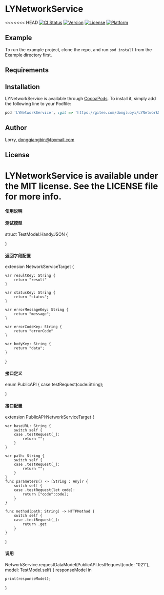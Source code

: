 # LYNetworkService

<<<<<<< HEAD
[![CI Status](https://img.shields.io/travis/董强彬/LYNetworkService.svg?style=flat)](https://travis-ci.org/董强彬/LYNetworkService)
[![Version](https://img.shields.io/cocoapods/v/LYNetworkService.svg?style=flat)](https://cocoapods.org/pods/LYNetworkService)
[![License](https://img.shields.io/cocoapods/l/LYNetworkService.svg?style=flat)](https://cocoapods.org/pods/LYNetworkService)
[![Platform](https://img.shields.io/cocoapods/p/LYNetworkService.svg?style=flat)](https://cocoapods.org/pods/LYNetworkService)

## Example

To run the example project, clone the repo, and run `pod install` from the Example directory first.

## Requirements

## Installation

LYNetworkService is available through [CocoaPods](https://cocoapods.org). To install
it, simply add the following line to your Podfile:

```ruby
pod 'LYNetworkService', :git => 'https://gitee.com/dongluoyi/LYNetworkService.git'
```

## Author

Lorry, dongqiangbin@foxmail.com

## License

LYNetworkService is available under the MIT license. See the LICENSE file for more info.
=======
#### 使用说明
#### 测试模型  
struct TestModel:HandyJSON  {
    
}

#### 返回字段配置
extension NetworkServiceTarget {

    var resultKey: String {
        return "result"
    }
    
    var statusKey: String {
        return "status";
    }
    
    var errorMessageKey: String {
        return "message";
    }
    
    var errorCodeKey: String {
        return "errorCode"
    }
    
    var bodyKey: String {
        return "data";
    }
    
}

#### 接口定义
enum PublicAPI {
    case testRequest(code:String);

}

#### 接口配置
extension PublicAPI:NetworkServiceTarget {
  
    var baseURL: String {
        switch self {
        case .testRequest(_):
            return "";
        }
    }
    
    var path: String {
        switch self {
        case .testRequest(_):
            return "";
        }
    }
    func parameters() -> [String : Any]? {
        switch self {
        case .testRequest(let code):
            return ["code":code];
        }
    }
    
    func method(path: String) -> HTTPMethod {
        switch self {
        case .testRequest(_):
            return .get
        }
    }
}

#### 调用 
NetworkService.requestDataModel(PublicAPI.testRequest(code: "021"), model: TestModel.self) { responseModel in
    
    print(responseModel);
    
}

